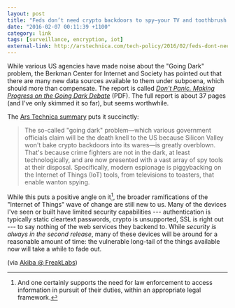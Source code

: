 ```yaml
---
layout: post
title: "Feds don’t need crypto backdoors to spy—your TV and toothbrush will do"
date: "2016-02-07 00:11:39 +1100"
category: link
tags: [surveillance, encryption, iot]
external-link: http://arstechnica.com/tech-policy/2016/02/feds-dont-need-crypto-backdoors-to-spy-your-tv-and-toothbrush-will-do/
---
```


While various US agencies have made noise about the "Going Dark" problem, the Berkman Center for Internet and Society has pointed out that there are many new data sources available to them under subpoena, which should more than compensate. The report is called [*Don't Panic. Making Progress on the Going Dark Debate*][pdf] (PDF). The full report is about 37 pages (and I've only skimmed it so far), but seems worthwhile.

The [Ars Technica summary][ars] puts it succinctly:

>The so-called "going dark" problem—which various government officials claim will be the death knell to the US because Silicon Valley won't bake crypto backdoors into its wares—is greatly overblown. That's because crime fighters are not in the dark, at least technologically, and are now presented with a vast array of spy tools at their disposal. Specifically, modern espionage is piggybacking on the Internet of Things (IoT) tools, from televisions to toasters, that enable wanton spying.

While this puts a positive angle on it[^fn2], the broader ramifications of the "Internet of Things" wave of change are still new to us. Many of the devices I've seen or built have limited security capabilities --- authentication is typically static cleartext passwords, crypto is unsupported, SSL is right out --- to say nothing of the web services they backend to. While *security is always in the second release*, many of these devices will be around for a reasonable amount of time: the vulnerable long-tail of the things available now will take a while to fade out. 

(via [Akiba @ FreakLabs][akiba])


[^fn2]: And one certainly supports the need for law enforcement to access information in pursuit of their duties, within an appropriate legal framework.

[ars]: http://arstechnica.com/tech-policy/2016/02/feds-dont-need-crypto-backdoors-to-spy-your-tv-and-toothbrush-will-do/
[akiba]: http://www.freaklabs.org/index.php/sensor-network-news/feds-don-t-need-crypto-backdoors-to-spy-your-tv-and-toothbrush-will-do.html
[pdf]: https://cyber.law.harvard.edu/pubrelease/dont-panic/Dont_Panic_Making_Progress_on_Going_Dark_Debate.pdf
